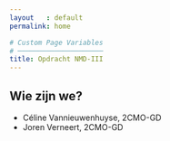 ```yaml
---
layout   : default
permalink: home

# Custom Page Variables
# ─────────────────────
title: Opdracht NMD-III
---
```


Wie zijn we?
------------

 - Céline Vannieuwenhuyse, 2CMO-GD
 - Joren Verneert, 2CMO-GD
